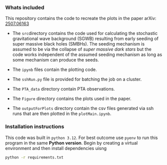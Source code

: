 
### Whats included

This repository contains the code to recreate the plots in the paper arXiv: [2507.06163](https://arxiv.org/abs/2507.06163)

 - The `src`directory contains the code used for calculating the stochastic gravitational wave background (SGWB) resulting from early seeding of super massive black holes (SMBHs). The seeding mechanism is assumed to be via the collapse of *super massive dark stars* but the code works independent of the assumed seeding mechanism as long as some mechanism can produce the seeds.

 - The `ipynb` files contain the plotting code.

 - The `sshRun.py` file is provided for batching the job on a cluster.

 - The `PTA_data` directory contain PTA observations.

 - The `Figure` directory contains the plots used in the paper.

 - The `outputForPlots` directory contain the csv files generated via ssh runs that are then plotted in the `plotMain.ipynb`.


### Installation instructions

This code was built in `python 3.12`. For best outcome use `pyenv` to run this program in the same **Python version**. Begin by creating a virtual environment and then install dependencies uisng 

```bash
python -r requirements.txt
```
